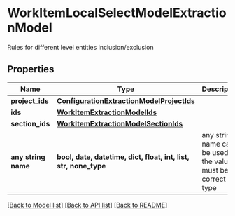 # WorkItemLocalSelectModelExtractionModel

Rules for different level entities inclusion/exclusion

## Properties
Name | Type | Description | Notes
------------ | ------------- | ------------- | -------------
**project_ids** | [**ConfigurationExtractionModelProjectIds**](ConfigurationExtractionModelProjectIds.md) |  | [optional] 
**ids** | [**WorkItemExtractionModelIds**](WorkItemExtractionModelIds.md) |  | [optional] 
**section_ids** | [**WorkItemExtractionModelSectionIds**](WorkItemExtractionModelSectionIds.md) |  | [optional] 
**any string name** | **bool, date, datetime, dict, float, int, list, str, none_type** | any string name can be used but the value must be the correct type | [optional]

[[Back to Model list]](../README.md#documentation-for-models) [[Back to API list]](../README.md#documentation-for-api-endpoints) [[Back to README]](../README.md)


